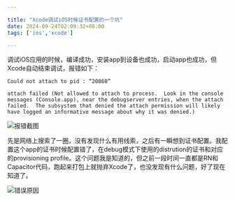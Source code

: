 ```yaml
---

title: "Xcode调试iOS时候证书配置的一个坑"
date: 2024-09-24T02:09:32+08:00
tags: ['ios','xcode']

---
```



调试iOS应用的时候，编译成功，安装app到设备也成功，启动app也成功，但Xcode自动结束调试，报错如下：

```
Could not attach to pid : “20860”

attach failed (Not allowed to attach to process.  Look in the console messages (Console.app), near the debugserver entries, when the attach failed.  The subsystem that denied the attach permission will likely have logged an informative message about why it was denied.)
```

<!--more--> 


![报错截图](https://res.karsa.info/files/file/server/pay-record-icon/2024/September/24/1727115080501333189)

先是网络上搜索了一圈，没有发现什么有用线索，之后有一瞬想到证书配置。我配置这个app的证书时候配置错了，在debug模式下使用的distrution的证书和对应的provisioning profile。这个问题我是知道的，但之前一段时间一直都是RN和Capacitor代码，跑起来打包上就抛弃Xcode了，也没发现有什么问题，好了现在知道了。

![错误原因](https://res.karsa.info/files/file/server/pay-record-icon/2024/September/24/1727115873060040526)